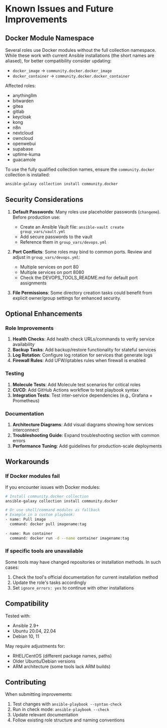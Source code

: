 # Known Issues and Future Improvements

## Docker Module Namespace

Several roles use Docker modules without the full collection namespace. While these work with current Ansible installations (the short names are aliased), for better compatibility consider updating:

- `docker_image` → `community.docker.docker_image`
- `docker_container` → `community.docker.docker_container`

Affected roles:
- anythingllm
- bitwarden  
- gitea
- gitlab
- keycloak
- kong
- n8n
- nextcloud
- owncloud
- openwebui
- supabase
- uptime-kuma
- guacamole

To use the fully qualified collection names, ensure the `community.docker` collection is installed:

```bash
ansible-galaxy collection install community.docker
```

## Security Considerations

1. **Default Passwords**: Many roles use placeholder passwords (`changeme`). Before production use:
   - Create an Ansible Vault file: `ansible-vault create group_vars/vault.yml`
   - Add secure passwords to the vault
   - Reference them in `group_vars/devops.yml`

2. **Port Conflicts**: Some roles may bind to common ports. Review and adjust in `group_vars/devops.yml`:
   - Multiple services on port 80
   - Multiple services on port 8080
   - Check the DEVOPS_TOOLS_README.md for default port assignments

3. **File Permissions**: Some directory creation tasks could benefit from explicit owner/group settings for enhanced security.

## Optional Enhancements

### Role Improvements

1. **Health Checks**: Add health check URLs/commands to verify service availability
2. **Backup Tasks**: Add backup/restore functionality for stateful services
3. **Log Rotation**: Configure log rotation for services that generate logs
4. **Firewall Rules**: Add UFW/iptables rules when firewall is enabled

### Testing

1. **Molecule Tests**: Add Molecule test scenarios for critical roles
2. **CI/CD**: Add GitHub Actions workflow to test playbook syntax
3. **Integration Tests**: Test inter-service dependencies (e.g., Grafana + Prometheus)

### Documentation

1. **Architecture Diagrams**: Add visual diagrams showing how services interconnect
2. **Troubleshooting Guide**: Expand troubleshooting section with common errors
3. **Performance Tuning**: Add guidelines for production-scale deployments

## Workarounds

### If Docker modules fail

If you encounter issues with Docker modules:

```bash
# Install community.docker collection
ansible-galaxy collection install community.docker

# Or use shell/command modules as fallback
# Example in a custom playbook:
- name: Pull image
  command: docker pull imagename:tag
  
- name: Run container  
  command: docker run -d --name container imagename:tag
```

### If specific tools are unavailable

Some tools may have changed repositories or installation methods. In such cases:

1. Check the tool's official documentation for current installation method
2. Update the role's tasks accordingly
3. Set `ignore_errors: yes` to continue with other installations

## Compatibility

Tested with:
- Ansible 2.9+
- Ubuntu 20.04, 22.04
- Debian 10, 11

May require adjustments for:
- RHEL/CentOS (different package names, paths)
- Older Ubuntu/Debian versions
- ARM architecture (some tools lack ARM builds)

## Contributing

When submitting improvements:

1. Test changes with `ansible-playbook --syntax-check`
2. Run in check mode: `ansible-playbook --check`
3. Update relevant documentation
4. Follow existing role structure and naming conventions
